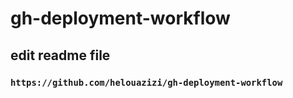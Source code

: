 # gh-deployment-workflow
## edit readme file  

### `https://github.com/helouazizi/gh-deployment-workflow`
